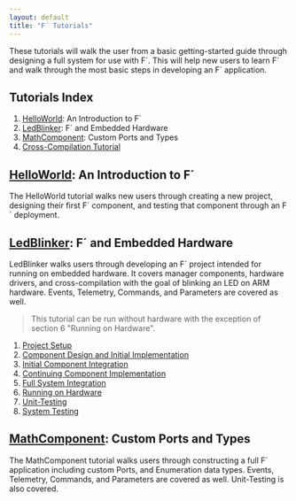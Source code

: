 ```yaml
---
layout: default
title: "F´ Tutorials"
---
```


These tutorials will walk the user from a basic getting-started guide through designing a full system for use with F´. This will help new
users to learn F´ and walk through the most basic steps in developing an F´ application.

## Tutorials Index

1. [HelloWorld](https://fprime-community.github.io/fprime-tutorial-hello-world/): An Introduction to F´
2. [LedBlinker](https://fprime-community.github.io/fprime-workshop-led-blinker/): F´ and Embedded Hardware 
3. [MathComponent](https://fprime-community.github.io/fprime-tutorial-math-component/): Custom Ports and Types
4. [Cross-Compilation Tutorial](CrossCompilationSetup/README.md)


## [HelloWorld](https://fprime-community.github.io/fprime-tutorial-hello-world/): An Introduction to F´

The HelloWorld tutorial walks new users through creating a new project, designing their first F´ component, and testing that
component through an F´ deployment. 


## [LedBlinker](https://fprime-community.github.io/fprime-workshop-led-blinker/): F´ and Embedded Hardware 

LedBlinker walks users through developing an F´ project intended for running on embedded hardware. It covers manager components, hardware drivers, and cross-compilation with the goal of blinking an LED on ARM hardware. Events, Telemetry, Commands, and Parameters are covered as well.

> This tutorial can be run without hardware with the exception of section 6 "Running on Hardware".

1. [Project Setup](https://github.com/fprime-community/fprime-workshop-led-blinker/blob/main/docs/project-setup.md)
2. [Component Design and Initial Implementation](https://github.com/fprime-community/fprime-workshop-led-blinker/blob/main/docs/component-implementation-1.md)
3. [Initial Component Integration](https://github.com/fprime-community/fprime-workshop-led-blinker/blob/main/docs/initial-integration.md)
4. [Continuing Component Implementation](https://github.com/fprime-community/fprime-workshop-led-blinker/blob/main/docs/component-implementation-2.md)
5. [Full System Integration](https://github.com/fprime-community/fprime-workshop-led-blinker/blob/main/docs/full-integration.md)
6. [Running on Hardware](https://github.com/fprime-community/fprime-workshop-led-blinker/blob/main/docs/running-on-hardware.md)
7. [Unit-Testing](https://github.com/fprime-community/fprime-workshop-led-blinker/blob/main/docs/unit-testing.md)
8. [System Testing](https://github.com/fprime-community/fprime-workshop-led-blinker/blob/main/docs/system-testing.md)


## [MathComponent](https://fprime-community.github.io/fprime-tutorial-math-component/): Custom Ports and Types

The MathComponent tutorial walks users through constructing a full F´ application including custom Ports, and Enumeration data types. Events, Telemetry, Commands, and Parameters are covered as well. Unit-Testing is also covered.
